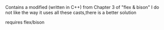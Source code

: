 Contains a modified (written in C++) from
Chapter 3 of "flex & bison"
I do not like the way it uses all these casts,there is a better solution


requires flex/bison 

